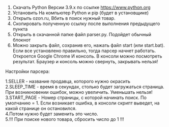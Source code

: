 1. Скачать Python Версии 3.9.x по ссылке https://www.python.org
2. Установить На компьютер Python и pip (будет в установщике)
3. Открыть ozon.ru, Вбить в поиск нужный товар.
4. Скопировать полученную ссылку после выполнения предыдущего пункта
5. Открыть в скачанной папке файл parser.py. Подойдет обычный блокнот
7. Можно закрыть файл, сохранив его, нажать файл start (или start.bat). Если все установлено правильно, тогда
парсер начнет работать. Откроется Google Chrome И консоль. В консоли можно посмотреть результат. Браузер и консоль можно свернуть,
закрывать нельзя!

Настройки парсера:

1.SELLER - название продавца, которого нужно окрасить<br />
2.SLEEP_TIME - время в секундах, столько будет загружаться страница. При возникновении ошибок, можно увеличить. Уменьшать нельзя!<br />
3.START_PAGE - Номер страницы, с которой начинать поиск. По умолчанию = 1. Если возникает ошибка, в консоли скрипт выведет, на какой странице он остановился.<br />
4.Потом нужно будет заменить это число.<br />
5.!!! При поиске нового товара, сбросить число до 1 !!!<br />
